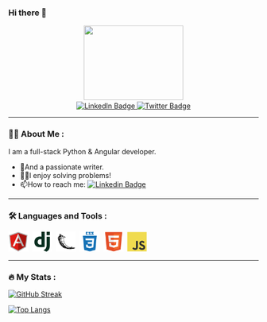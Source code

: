 <!--
**benie254/benie254** is a ✨ _special_ ✨ repository because its `README.md` (this file) appears on your GitHub profile.

Here are some ideas to get you started:

- 🔭 I’m currently working on ...
- 🌱 I’m currently learning ...
- 👯 I’m looking to collaborate on ...
- 🤔 I’m looking for help with ...
- 💬 Ask me about ...
- 📫 How to reach me: ...
- 😄 Pronouns: ...
- ⚡ Fun fact: ...
-->

### Hi there 👋


<div align='center'>
  
  <img src='https://media.giphy.com/media/WTjXuYA2y4o3UZly3W/giphy.gif' width='200' height='150'>
  <div id="badges" align='center'>
  <a href="www.linkedin.com/in/benson-langat-fullstack-developer">
    <img src="https://img.shields.io/badge/LinkedIn-blue?style=for-the-badge&logo=linkedin&logoColor=white" alt="LinkedIn Badge"/>
  </a>
  <a href="https://twitter.com/benie_langat">
    <img src="https://img.shields.io/badge/Twitter-blue?style=for-the-badge&logo=twitter&logoColor=white" alt="Twitter Badge"/>
  </a>
</div>
  </div>  

---

### :man_technologist: About Me :
I am a full-stack Python & Angular developer.

- :memo:And a passionate writer.
- :superhero_man:I enjoy solving problems!
- :mailbox:How to reach me: [![Linkedin Badge](https://img.shields.io/badge/-benie-blue?style=flat&logo=Linkedin&logoColor=white)](www.linkedin.com/in/benson-langat-fullstack-developer)

---
### :hammer_and_wrench: Languages and Tools :

<div>
  <img src="https://github.com/devicons/devicon/blob/master/icons/angularjs/angularjs-original.svg"  title="CSS3" alt="CSS" width="40" height="40"/>&nbsp;
  <img src="https://github.com/devicons/devicon/blob/master/icons/django/django-plain.svg"  title="CSS3" alt="CSS" width="40" height="40"/>&nbsp;
  <img src="https://github.com/devicons/devicon/blob/master/icons/flask/flask-original.svg"  title="CSS3" alt="CSS" width="40" height="40"/>&nbsp;
  <img src="https://github.com/devicons/devicon/blob/master/icons/css3/css3-plain-wordmark.svg"  title="CSS3" alt="CSS" width="40" height="40"/>&nbsp;
  <img src="https://github.com/devicons/devicon/blob/master/icons/html5/html5-original.svg" title="HTML5" alt="HTML" width="40" height="40"/>&nbsp;
  <img src="https://github.com/devicons/devicon/blob/master/icons/javascript/javascript-original.svg" title="JavaScript" alt="JavaScript" width="40" height="40"/>&nbsp;
</div>

---


### :fire: My Stats :

[![GitHub Streak](http://github-readme-streak-stats.herokuapp.com?user=benie254&theme=dark&background=000000)](https://git.io/streak-stats)

[![Top Langs](https://github-readme-stats.vercel.app/api/top-langs/?username=benie254&layout=compact&theme=vision-friendly-dark)](https://github.com/anuraghazra/github-readme-stats)
  



